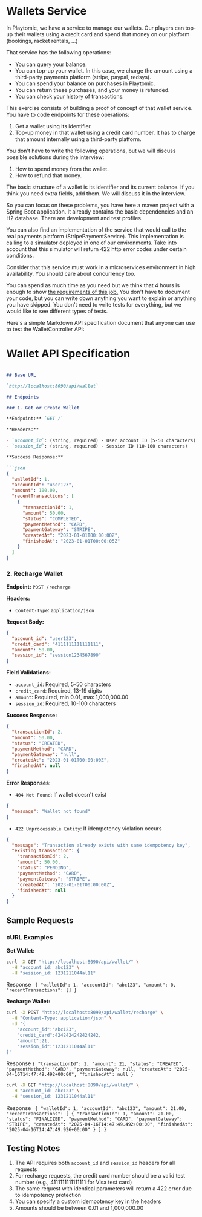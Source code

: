 # Wallets Service

In Playtomic, we have a service to manage our wallets. Our players can top-up their wallets using a credit card and
spend that money on our platform (bookings, racket rentals, ...)

That service has the following operations:

- You can query your balance.
- You can top-up your wallet. In this case, we charge the amount using a third-party payments platform (stripe, paypal,
  redsys).
- You can spend your balance on purchases in Playtomic.
- You can return these purchases, and your money is refunded.
- You can check your history of transactions.

This exercise consists of building a proof of concept of that wallet service.
You have to code endpoints for these operations:

1. Get a wallet using its identifier.
1. Top-up money in that wallet using a credit card number. It has to charge that amount internally using a third-party
   platform.

You don't have to write the following operations, but we will discuss possible solutions during the interview:

1. How to spend money from the wallet.
1. How to refund that money.

The basic structure of a wallet is its identifier and its current balance. If you think you need extra fields, add them.
We will discuss it in the interview.

So you can focus on these problems, you have here a maven project with a Spring Boot application. It already contains
the basic dependencies and an H2 database. There are development and test profiles.

You can also find an implementation of the service that would call to the real payments platform (StripePaymentService).
This implementation is calling to a simulator deployed in one of our environments. Take into account
that this simulator will return 422 http error codes under certain conditions.

Consider that this service must work in a microservices environment in high availability. You should care about
concurrency too.

You can spend as much time as you need but we think that 4 hours is enough to
show [the requirements of this job.](OFFER.md)
You don't have to document your code, but you can write down anything you want to explain or anything you have skipped.
You don't need to write tests for everything, but we would like to see different types of tests.

Here's a simple Markdown API specification document that anyone can use to test the WalletController API:

# Wallet API Specification

```markdown

## Base URL

`http://localhost:8090/api/wallet`

## Endpoints

### 1. Get or Create Wallet

**Endpoint:** `GET /`

**Headers:**

- `account_id`: (string, required) - User account ID (5-50 characters)
- `session_id`: (string, required) - Session ID (10-100 characters)

**Success Response:**

```json
{
  "walletId": 1,
  "accountId": "user123",
  "amount": 100.00,
  "recentTransactions": [
    {
      "transactionId": 1,
      "amount": 50.00,
      "status": "COMPLETED",
      "paymentMethod": "CARD",
      "paymentGateway": "STRIPE",
      "createdAt": "2023-01-01T00:00:00Z",
      "finishedAt": "2023-01-01T00:00:05Z"
    }
  ]
}
```

### 2. Recharge Wallet

**Endpoint:** `POST /recharge`

**Headers:**

- `Content-Type`: `application/json`

**Request Body:**

```json
{
  "account_id": "user123",
  "credit_card": "4111111111111111",
  "amount": 50.00,
  "session_id": "session1234567890"
}
```

**Field Validations:**

- `account_id`: Required, 5-50 characters
- `credit_card`: Required, 13-19 digits
- `amount`: Required, min 0.01, max 1,000,000.00
- `session_id`: Required, 10-100 characters

**Success Response:**

```json
{
  "transactionId": 2,
  "amount": 50.00,
  "status": "CREATED",
  "paymentMethod": "CARD",
  "paymentGateway": "null",
  "createdAt": "2023-01-01T00:00:00Z",
  "finishedAt": null
}
```

**Error Responses:**

- `404 Not Found`: If wallet doesn't exist

```json
{
  "message": "Wallet not found"
}
```

- `422 Unprocessable Entity`: If idempotency violation occurs

```json
{
  "message": "Transaction already exists with same idempotency key",
  "existing_transaction": {
    "transactionId": 2,
    "amount": 50.00,
    "status": "PENDING",
    "paymentMethod": "CARD",
    "paymentGateway": "STRIPE",
    "createdAt": "2023-01-01T00:00:00Z",
    "finishedAt": null
  }
}
```

## Sample Requests

### cURL Examples

**Get Wallet:**

```bash
curl -X GET "http://localhost:8090/api/wallet/" \
  -H "account_id: abc123" \
  -H "session_id: 1231211044al11"
```

Response
``
{
    "walletId": 1,
    "accountId": "abc123",
    "amount": 0,
    "recentTransactions": []
}``

**Recharge Wallet:**

```bash
curl -X POST "http://localhost:8090/api/wallet/recharge" \
  -H "Content-Type: application/json" \
  -d '{
    "account_id":"abc123",
    "credit_card":4242424242424242,
    "amount":21,
    "session_id":"1231211044al11"
}'
```

Response
``
{
    "transactionId": 1,
    "amount": 21,
    "status": "CREATED",
    "paymentMethod": "CARD",
    "paymentGateway": null,
    "createdAt": "2025-04-16T14:47:49.492+00:00",
    "finishedAt": null
}
``

```bash
curl -X GET "http://localhost:8090/api/wallet/" \
  -H "account_id: abc123" \
  -H "session_id: 1231211044al11"
```

Response
``
{
    "walletId": 1,
    "accountId": "abc123",
    "amount": 21.00,
    "recentTransactions": [
        {
            "transactionId": 1,
            "amount": 21.00,
            "status": "FINALIZED",
            "paymentMethod": "CARD",
            "paymentGateway": "STRIPE",
            "createdAt": "2025-04-16T14:47:49.492+00:00",
            "finishedAt": "2025-04-16T14:47:49.926+00:00"
        }
    ]
}``

## Testing Notes

1. The API requires both `account_id` and `session_id` headers for all requests
2. For recharge requests, the credit card number should be a valid test number (e.g., 4111111111111111 for Visa test
   card)
3. The same request with identical parameters will return a 422 error due to idempotency protection
4. You can specify a custom idempotency key in the headers
5. Amounts should be between 0.01 and 1,000,000.00

```